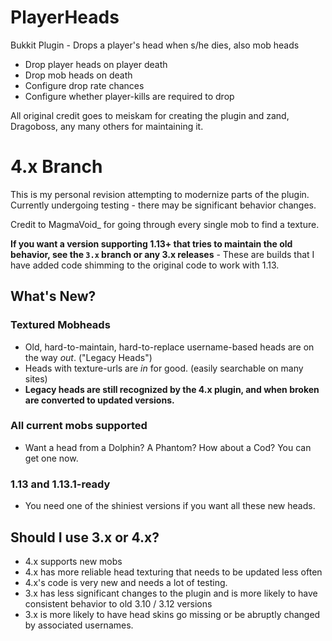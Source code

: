 # PlayerHeads
Bukkit Plugin - Drops a player's head when s/he dies, also mob heads
* Drop player heads on player death
* Drop mob heads on death
* Configure drop rate chances
* Configure whether player-kills are required to drop

All original credit goes to meiskam for creating the plugin and zand, Dragoboss, any many others for maintaining it.

# 4.x Branch
This is my personal revision attempting to modernize parts of the plugin.  Currently undergoing testing - there may be significant behavior changes.

Credit to MagmaVoid_ for going through every single mob to find a texture.

**If you want a version supporting 1.13+ that tries to maintain the old behavior, see the `3.x` branch or any 3.x releases** - These are builds that I have added code shimming to the original code to work with 1.13.


## What's New?
### Textured Mobheads
* Old, hard-to-maintain, hard-to-replace username-based heads are on the way *out*. ("Legacy Heads")
* Heads with texture-urls are *in* for good. (easily searchable on many sites)
* **Legacy heads are still recognized by the 4.x plugin, and when broken are converted to updated versions.**
### All current mobs supported
* Want a head from a Dolphin? A Phantom? How about a Cod? You can get one now.
### 1.13 and 1.13.1-ready
* You need one of the shiniest versions if you want all these new heads.

## Should I use 3.x or 4.x?
* 4.x supports new mobs
* 4.x has more reliable head texturing that needs to be updated less often
* 4.x's code is very new and needs a lot of testing.
* 3.x has less significant changes to the plugin and is more likely to have consistent behavior to old 3.10 / 3.12 versions
* 3.x is more likely to have head skins go missing or be abruptly changed by associated usernames.
